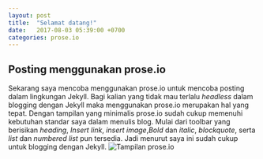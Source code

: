 ```yaml
---
layout: post
title:  "Selamat datang!"
date:   2017-08-03 05:39:00 +0700
categories: prose.io
---
```

## Posting menggunakan prose.io

Sekarang saya mencoba menggunakan prose.io untuk mencoba posting dalam lingkungan Jekyll. Bagi kalian yang tidak mau terlalu _headless_ dalam blogging dengan Jekyll maka menggunakan prose.io merupakan hal yang tepat. Dengan tampilan yang minimalis prose.io sudah cukup memenuhi kebutuhan standar saya dalam menulis blog. Mulai dari toolbar yang berisikan _heading_, _Insert link_, _insert image_,_Bold_ dan _italic_, _blockquote_, serta _list_ dan _numbered list_ pun tersedia. Jadi menurut saya ini sudah cukup untuk blogging dengan Jekyll.
![Tampilan prose.io]({{site.baseurl}}/_posts/prose.io.png)
